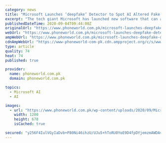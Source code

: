 ```yaml
---
category: news
title: "Microsoft Launches ‘deepfake’ Detector to Spot AI Altered Fake News"
excerpt: "The tech giant Microsoft has launched new software that can assist in spotting 'deepfake' content that are altered by AI to look authentic."
publishedDateTime: 2020-09-04T09:44:00Z
originalUrl: "https://www.phoneworld.com.pk/microsoft-launches-deepfake-detector-to-spot-ai-altered-fake-news/"
webUrl: "https://www.phoneworld.com.pk/microsoft-launches-deepfake-detector-to-spot-ai-altered-fake-news/"
ampWebUrl: "https://www.phoneworld.com.pk/microsoft-launches-deepfake-detector-to-spot-ai-altered-fake-news/amp/"
cdnAmpWebUrl: "https://www-phoneworld-com-pk.cdn.ampproject.org/c/s/www.phoneworld.com.pk/microsoft-launches-deepfake-detector-to-spot-ai-altered-fake-news/amp/"
type: article
quality: 74
heat: 74
published: true

provider:
  name: phoneworld.com.pk
  domain: phoneworld.com.pk

topics:
  - Microsoft AI
  - AI

images:
  - url: "https://www.phoneworld.com.pk/wp-content/uploads/2020/09/Microsoft-logo_rgb_c-gray-1.png"
    width: 1200
    height: 678
    isCached: true

secured: "y256F4IulVGyIaDvb+P80Ni46ihzU/UJu5+hToRU0YoE9D4fpDYjemzmAWDAvx4406D03ibtsnp3FyX7oiuFp9KlgSUyHN8asvoaRC28SQoQc+MuFf3qUnulUBz+mmyCMwlUMQZRwyk+axnrLcfdT5Cq8bC570wu6PJBoBDY6NNWG+jqgLGBEQPig4RxeZ1HqwDyP5y2CtVnL1Bo8vwrFcj0Q7b8TluZS/Mk0rSyXVAcjqZqj6EXoClG+JJpEs/xWLG2sH+chhlVdNuI+FM11x3qzlvu9EL2xXNcB62Tr+CW7rbpxS9rUM+TNNKNSCUiedqD79XtNuf109p//lvgHzrua1I71cJ3//V6KrLs+50=;5xAzyQ77NUndaa7eBQxzUQ=="
---
```


